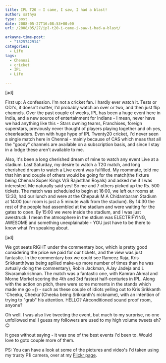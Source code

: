 ```yaml
---
title: IPL T20 – I came, I saw, I had a blast!
author: sathya
type: post
date: 2008-05-27T16:08:53+00:00
url: /2008/05/27/ipl-t20-i-came-i-saw-i-had-a-blast/

arkayne-time-post:
  - "1325742914"
categories:
  - Life
tags:
  - Chennai
  - cricket
  - IPL
  - Life

---
```

[ad]

First up: A confession. I'm not a cricket fan. I hardly ever watch it. Tests or ODI's, it doesn't matter, I'd probably watch an over or two, and then just flip channels. Over the past couple of weeks, IPL has been a huge event here in India, and a new source of entertainment for Indians - I mean, never have we had anything like this - Stars owning teams, Franchises, foreign superstars, previously never thought of players playing together and oh yes, cheerleaders. Even with huge hype of IPL Twenty20 cricket, I'd never seen a single match here in Chennai - mainly because of CAS which meas that all the "goody" channels are available on a subscription basis, and since I stay in a lodge these aren't available to me.

<!--more-->

Also, it's been a long cherished dream of mine to watch any event Live at a stadium. Last Saturday, my desire to watch a T20 match, and long cherished dream to watch a Live event was fulfilled. My roommate, told me that him and couple of others would be going for the match(the fixture being Chennai Super Kings V/S Rajasthan Royals) and asked me if I was interested. Me naturally said yes! So me and 7 others picked up the Rs. 500 tickets. The match was scheduled to begin at 16:00, we left our rooms at 13:30, had our lunch and were at the Chepauk M A Chidambaram Stadium at 14:00 (our room is just a 5 minute walk from the stadium). By 14:30 the rest of the people had assembled at the stadium and were waiting for the gates to open. By 15:00 we were inside the stadium, and I was just awestruck. I mean the atmosphere in the stdium was ELECTRIFYING, AWESOME and something unexplainable - YOU just have to be there to know what I'm speaking about.

[ad]

We got seats RIGHT under the commentary box, which is pretty good considering the price we paid for our tickets, and the view was just fantastic. In the commentary box we could see Rameez Raja, Kris Srikkanth(was being apllied make-up more number of times than he was avtually doing the commentary), Robin Jackman, AJay Jadeja and L Sivaramakrishnan. The match was a fantastic one, with Kamran Akmal and Morne Morkel scoring the 4th and 3rd fastest half-centuries in IPL. Along with the action on pitch, there were some moments in the stands which made me go =)) - such as these couple of idiots yelling out to Kris Srikkanth 'Cheeka, Cheeka'(Cheeka being Srikkanth's nickname), with an intention of trying to "grab" his attention. HELLO? Airconditioned sound proof room, anyone?

Oh well. I was also live tweeting the event, but much to my surprise, no one unfollowed me! I guess my followers are used to my high volume tweets eh? 😉

It goes without saying - it was one of the best events I'd been to. Would love to goto couple more of them.

PS: You can have a look at some of the pictures and video's I'd taken using my trusty P1i camera, over at my [Flickr page][1].

 [1]: https://flickr.com/photos/sathyabhat/sets/72157605254178230/
